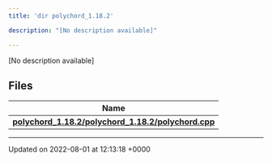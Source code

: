 ```yaml
---
title: 'dir polychord_1.18.2'

description: "[No description available]"

---
```







[No description available]

## Files

| Name           |
| -------------- |
| **[polychord_1.18.2/polychord_1.18.2/polychord.cpp](/documentation/code/files/polychord__1_818_82_2polychord_8cpp/#file-polychord-1.18.2/polychord.cpp)**  |






-------------------------------

Updated on 2022-08-01 at 12:13:18 +0000
